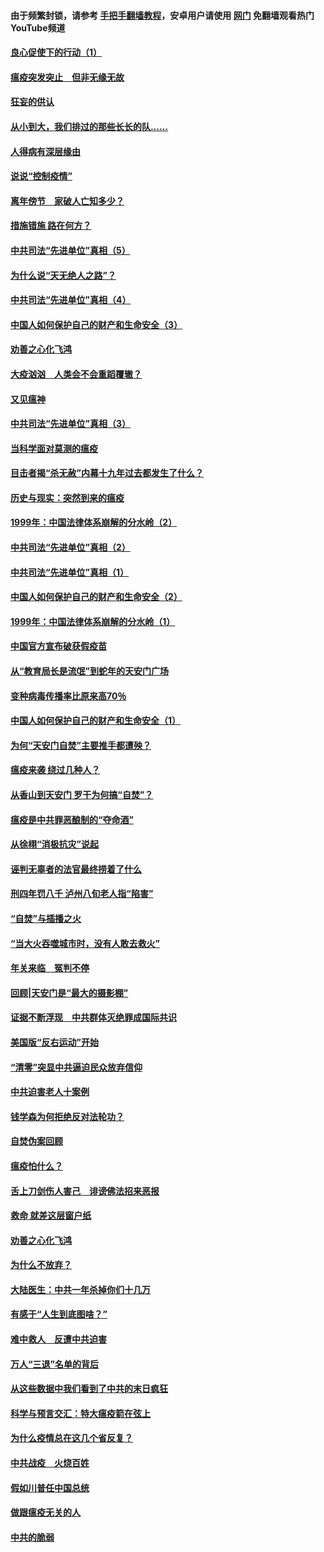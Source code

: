#### 由于频繁封锁，请参考 [手把手翻墙教程](https://github.com/gfw-breaker/guides/wiki/)，安卓用户请使用 [网门](https://github.com/gfw-breaker/nogfw/blob/master/dl.md?t=02261100) 免翻墙观看热门YouTube频道 

#### [良心促使下的行动（1）](../pages/19/421302.md?t=02261100) 

#### [瘟疫突发突止　但非无缘无故](../pages/19/421281.md?t=02261100) 

#### [狂妄的供认](../pages/19/421199.md?t=02261100) 

#### [从小到大，我们排过的那些长长的队……](../pages/19/421243.md?t=02261100) 

#### [人得病有深层缘由](../pages/19/420864.md?t=02261100) 

#### [说说“控制疫情”](../pages/19/420831.md?t=02261100) 

#### [离年傍节　家破人亡知多少？](../pages/19/420563.md?t=02261100) 

#### [措施错施  路在何方？](../pages/19/420076.md?t=02261100) 

#### [中共司法“先进单位”真相（5）](../pages/19/419453.md?t=02261100) 

#### [为什么说“天无绝人之路”？](../pages/19/419618.md?t=02261100) 

#### [中共司法“先进单位”真相（4）](../pages/19/419452.md?t=02261100) 

#### [中国人如何保护自己的财产和生命安全（3）](../pages/19/419405.md?t=02261100) 

#### [劝善之心化飞鸿](../pages/19/418758.md?t=02261100) 

#### [大疫汹汹　人类会不会重蹈覆辙？](../pages/19/419691.md?t=02261100) 

#### [又见瘟神](../pages/19/419225.md?t=02261100) 

#### [中共司法“先进单位”真相（3）](../pages/19/419451.md?t=02261100) 

#### [当科学面对莫测的瘟疫](../pages/19/419625.md?t=02261100) 

#### [目击者揭“杀无赦”内幕十九年过去都发生了什么？](../pages/19/419617.md?t=02261100) 

#### [历史与现实：突然到来的瘟疫](../pages/19/419619.md?t=02261100) 

#### [1999年：中国法律体系崩解的分水岭（2）](../pages/19/419455.md?t=02261100) 

#### [中共司法“先进单位”真相（2）](../pages/19/419450.md?t=02261100) 

#### [中共司法“先进单位”真相（1）](../pages/19/419449.md?t=02261100) 

#### [中国人如何保护自己的财产和生命安全（2）](../pages/19/419404.md?t=02261100) 

#### [1999年：中国法律体系崩解的分水岭（1）](../pages/19/419454.md?t=02261100) 

#### [中国官方宣布破获假疫苗](../pages/19/419504.md?t=02261100) 

#### [从“教育局长是流氓”到蛇年的天安门广场](../pages/19/419470.md?t=02261100) 

#### [变种病毒传播率比原来高70％](../pages/19/419456.md?t=02261100) 

#### [中国人如何保护自己的财产和生命安全（1）](../pages/19/419403.md?t=02261100) 

#### [为何“天安门自焚”主要推手都遭殃？](../pages/19/419348.md?t=02261100) 

#### [瘟疫来袭 绕过几种人？](../pages/19/419349.md?t=02261100) 

#### [从香山到天安门 罗干为何搞“自焚”？](../pages/19/419270.md?t=02261100) 

#### [瘟疫是中共罪恶酿制的“夺命酒”](../pages/19/419223.md?t=02261100) 

#### [从徐栩“消极抗灾”说起](../pages/19/419224.md?t=02261100) 

#### [诬判无辜者的法官最终捞着了什么](../pages/19/419268.md?t=02261100) 

#### [刑四年罚八千 泸州八旬老人指“陷害”](../pages/19/419232.md?t=02261100) 

#### [“自焚”与插播之火](../pages/19/419226.md?t=02261100) 

#### [“当大火吞噬城市时，没有人敢去救火”](../pages/19/419077.md?t=02261100) 

#### [年关来临　冤判不停](../pages/19/419093.md?t=02261100) 

#### [回顾|天安门是“最大的摄影棚”](../pages/19/380866.md?t=02261100) 

#### [证据不断浮现　中共群体灭绝罪成国际共识](../pages/19/419031.md?t=02261100) 

#### [美国版“反右运动”开始](../pages/19/419030.md?t=02261100) 

#### [“清零”突显中共逼迫民众放弃信仰](../pages/19/418995.md?t=02261100) 

#### [中共迫害老人十案例](../pages/19/418831.md?t=02261100) 

#### [钱学森为何拒绝反对法轮功？](../pages/19/418905.md?t=02261100) 

#### [自焚伪案回顾](../pages/19/418799.md?t=02261100) 

#### [瘟疫怕什么？](../pages/19/418800.md?t=02261100) 

#### [舌上刀剑伤人害己　诽谤佛法招来恶报](../pages/19/418731.md?t=02261100) 

#### [救命 就差这层窗户纸](../pages/19/418706.md?t=02261100) 

#### [劝善之心化飞鸿](../pages/19/416766.md?t=02261100) 

#### [为什么不放弃？](../pages/19/418691.md?t=02261100) 

#### [大陆医生：中共一年杀掉你们十几万](../pages/19/418670.md?t=02261100) 

#### [有感于“人生到底图啥？”](../pages/19/418624.md?t=02261100) 

#### [难中救人　反遭中共迫害](../pages/19/418414.md?t=02261100) 

#### [万人“三退”名单的背后](../pages/19/418505.md?t=02261100) 

#### [从这些数据中我们看到了中共的末日疯狂](../pages/19/418420.md?t=02261100) 

#### [科学与预言交汇：特大瘟疫箭在弦上](../pages/19/418266.md?t=02261100) 

#### [为什么疫情总在这几个省反复？](../pages/19/418219.md?t=02261100) 

#### [中共战疫　火烧百姓](../pages/19/418220.md?t=02261100) 

#### [假如川普任中国总统](../pages/19/418174.md?t=02261100) 

#### [做跟瘟疫无关的人](../pages/19/418171.md?t=02261100) 

#### [中共的脆弱](../pages/19/418196.md?t=02261100) 

